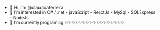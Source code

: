 - 👋 Hi, I’m @claudioaferreira
- 👀 I’m interested in C# /  .net - javaScript - ReactJs - MySql - SQLExpress - NodeJs
- 🌱 I’m currently programing
✨✨✨✨✨✨✨✨✨✨✨✨✨✨✨✨✨
